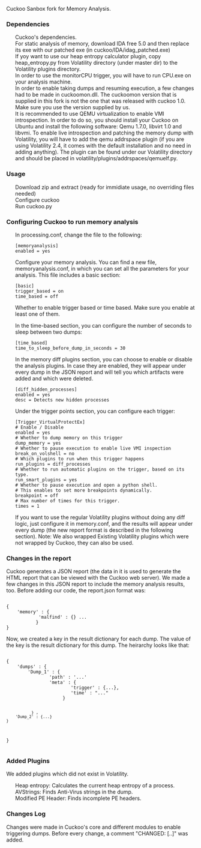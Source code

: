 Cuckoo Sanbox fork for Memory Analysis.

<h3>
<a name="user-content-authors" class="anchor" href="#dependencies" aria-hidden="true"><span class="octicon octicon-link"></span></a>Dependencies</h3>
<ul class="task-list">
<li>Cuckoo's dependencies.</li>
<li>For static analysis of memory, download IDA free 5.0 and then replace its exe with our patched exe (in cuckoo/IDA/idag_patched.exe)</li>
<li>If yoy want to use our heap entropy calculator plugin, copy heap_entropy.py from Volatility directory (under master dir) to the Volatility plugins directory.</li>
<li>In order to use the monitorCPU trigger, you will have to run CPU.exe on your analysis machine.</li>
<li>In order to enable taking dumps and resuming execution, a few changes had to be made in cuckoomon.dll. The cuckoomon version that is supplied in this fork is not the one that was released with cuckoo 1.0. Make sure you use the version supplied by us.</li>
<li>It is recommended to use QEMU virtualization to enable VMI introspection. In order to do so, you should install your Cuckoo on Ubuntu and install the following software: Qemu 1.7.0, libvirt 1.0 and libvmi. To enable live introspection and patching the memory dump with Volatility, you will have to add the qemu addrspace plugin (if you are using Volatility 2.4, it comes with the default installation and no need in adding anything). The plugin can be found under our Volatility directory and should be placed in volatility/plugins/addrspaces/qemuelf.py.</li>
</ul>

<h3>
<a name="user-content-authors" class="anchor" href="#dependencies" aria-hidden="true"><span class="octicon octicon-link"></span></a>Usage</h3>
<ul class="task-list">
<li>Download zip and extract (ready for immidiate usage, no overriding files needed)</li>
<li>Configure cuckoo</li>
<li>Run cuckoo.py</li>
</ul>

<h3>
<a name="user-content-authors" class="anchor" href="#dependencies" aria-hidden="true"><span class="octicon octicon-link"></span></a>Configuring Cuckoo to run memory analysis</h3>
<ul class="task-list">
<li>In processing.conf, change the file to the following:
<pre><code>[memoryanalysis]
enabled = yes
</code></pre>
</li>
<li>Configure your memory analysis. You can find a new file, memoryanalysis.conf, in which you can set all the parameters for your analysis. This file includes a basic section:
<pre><code>[basic]
trigger_based = on
time_based = off
</code></pre>
Whether to enable trigger based or time based. Make sure you enable at least one of them.

In the time-based section, you can configure the number of seconds to sleep between two dumps:
<pre><code>[time_based]
time_to_sleep_before_dump_in_seconds = 30
</code></pre>
In the memory diff plugins section, you can choose to enable or disable the analysis plugins.
In case they are enabled, they will appear under every dump in the JSON report and will tell you which artifacts were added and which were deleted.
<pre><code>[diff_hidden_processes]
enabled = yes
desc = Detects new hidden processes
</code></pre>
Under the trigger points section, you can configure each trigger:
<pre><code>[Trigger_VirtualProtectEx]
# Enable / Disable
enabled = yes
# Whether to dump memory on this trigger
dump_memory = yes
# Whether to pause execution to enable live VMI inspection
break_on_volshell = no
# Which plugins to run when this trigger happens
run_plugins = diff_processes
# Whether to run automatic plugins on the trigger, based on its type.
run_smart_plugins = yes
# Whether to pause execution and open a python shell. 
# This enables to set more breakpoints dynamically.
breakpoint = off
# Max number of times for this trigger.
times = 1
</code></pre>
</li>
<li>If you want to use the regular Volatility plugins without doing any diff logic, just configure it in memory.conf, and the results will appear under every dump (the new report format is described in the following section).
Note: We also wrapped Existing Volatility plugins which were not wrapped by Cuckoo, they can also be used.</li>

</ul>
<h3>
<a name="user-content-authors" class="anchor" href="#dependencies" aria-hidden="true"><span class="octicon octicon-link"></span></a>Changes in the report</h3>
Cuckoo generates a JSON report (the data in it is used to generate the HTML report that can be viewed with the Cuckoo web server).
We made a few changes in this JSON report to include the memory analysis results, too.
Before adding our code, the report.json format was:
<pre><code>
{
	'memory' : {
			'malfind' : {} ...
		   }
}
</code></pre>
Now, we created a key in the result dictionary for each dump. The value of the key is the result dictionary for this dump.
The heirarchy looks like that:
<pre><code>
{
	'dumps' : {
		'Dump_1' : {
				'path' : '...'
				'meta' : {
						'trigger' : {...},
						'time' : "..."
					 }
		
			   } ,
		'Dump_2' : {...}
	}
}
</code></pre>

<h3>
<a name="user-content-authors" class="anchor" href="#dependencies" aria-hidden="true"><span class="octicon octicon-link"></span></a>Added Plugins</h3>
We added plugins which did not exist in Volatility.
<ul class="task-list">
<li>Heap entropy: Calculates the current heap entropy of a process.</li>
<li>AVStrings: Finds Anti-Virus strings in the dump.</li>
<li>Modified PE Header: Finds incomplete PE headers.</li>
</ul>

<h3>
<a name="user-content-authors" class="anchor" href="#dependencies" aria-hidden="true"><span class="octicon octicon-link"></span></a>Changes Log</h3>
Changes were made in Cuckoo's core and different modules to enable triggering dumps. Before every change, a comment "CHANGED: [..]" was added.
